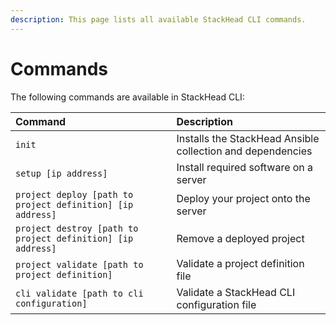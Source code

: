 ```yaml
---
description: This page lists all available StackHead CLI commands.
---
```


# Commands

The following commands are available in StackHead CLI:

| Command | Description |
| :--- | :--- |
| `init` | Installs the StackHead Ansible collection and dependencies |
| `setup [ip address]` | Install required software on a server |
| `project deploy [path to project definition] [ip address]` | Deploy your project onto the server |
| `project destroy [path to project definition] [ip address]` | Remove a deployed project |
| `project validate [path to project definition]` | Validate a project definition file |
| `cli validate [path to cli configuration]` | Validate a StackHead CLI configuration file |

